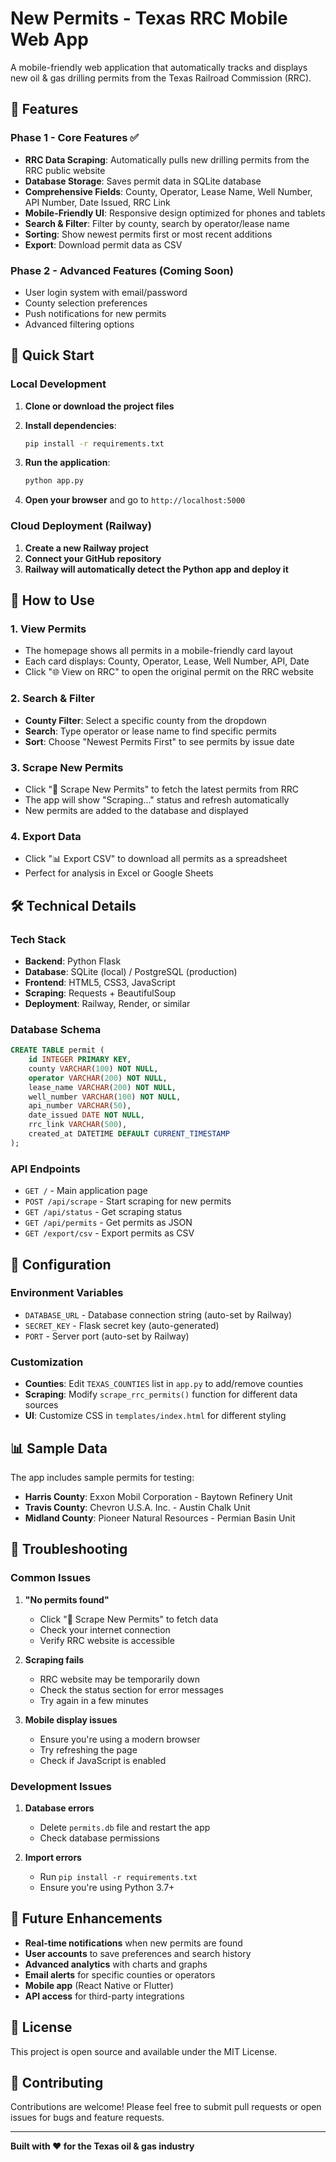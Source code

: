 # New Permits - Texas RRC Mobile Web App

A mobile-friendly web application that automatically tracks and displays new oil & gas drilling permits from the Texas Railroad Commission (RRC).

## 🎯 Features

### Phase 1 - Core Features ✅
- **RRC Data Scraping**: Automatically pulls new drilling permits from the RRC public website
- **Database Storage**: Saves permit data in SQLite database
- **Comprehensive Fields**: County, Operator, Lease Name, Well Number, API Number, Date Issued, RRC Link
- **Mobile-Friendly UI**: Responsive design optimized for phones and tablets
- **Search & Filter**: Filter by county, search by operator/lease name
- **Sorting**: Show newest permits first or most recent additions
- **Export**: Download permit data as CSV

### Phase 2 - Advanced Features (Coming Soon)
- User login system with email/password
- County selection preferences
- Push notifications for new permits
- Advanced filtering options

## 🚀 Quick Start

### Local Development

1. **Clone or download the project files**
2. **Install dependencies**:
   ```bash
   pip install -r requirements.txt
   ```

3. **Run the application**:
   ```bash
   python app.py
   ```

4. **Open your browser** and go to `http://localhost:5000`

### Cloud Deployment (Railway)

1. **Create a new Railway project**
2. **Connect your GitHub repository**
3. **Railway will automatically detect the Python app and deploy it**

## 📱 How to Use

### 1. View Permits
- The homepage shows all permits in a mobile-friendly card layout
- Each card displays: County, Operator, Lease, Well Number, API, Date
- Click "🌐 View on RRC" to open the original permit on the RRC website

### 2. Search & Filter
- **County Filter**: Select a specific county from the dropdown
- **Search**: Type operator or lease name to find specific permits
- **Sort**: Choose "Newest Permits First" to see permits by issue date

### 3. Scrape New Permits
- Click "🔄 Scrape New Permits" to fetch the latest permits from RRC
- The app will show "Scraping..." status and refresh automatically
- New permits are added to the database and displayed

### 4. Export Data
- Click "📊 Export CSV" to download all permits as a spreadsheet
- Perfect for analysis in Excel or Google Sheets

## 🛠️ Technical Details

### Tech Stack
- **Backend**: Python Flask
- **Database**: SQLite (local) / PostgreSQL (production)
- **Frontend**: HTML5, CSS3, JavaScript
- **Scraping**: Requests + BeautifulSoup
- **Deployment**: Railway, Render, or similar

### Database Schema
```sql
CREATE TABLE permit (
    id INTEGER PRIMARY KEY,
    county VARCHAR(100) NOT NULL,
    operator VARCHAR(200) NOT NULL,
    lease_name VARCHAR(200) NOT NULL,
    well_number VARCHAR(100) NOT NULL,
    api_number VARCHAR(50),
    date_issued DATE NOT NULL,
    rrc_link VARCHAR(500),
    created_at DATETIME DEFAULT CURRENT_TIMESTAMP
);
```

### API Endpoints
- `GET /` - Main application page
- `POST /api/scrape` - Start scraping for new permits
- `GET /api/status` - Get scraping status
- `GET /api/permits` - Get permits as JSON
- `GET /export/csv` - Export permits as CSV

## 🔧 Configuration

### Environment Variables
- `DATABASE_URL` - Database connection string (auto-set by Railway)
- `SECRET_KEY` - Flask secret key (auto-generated)
- `PORT` - Server port (auto-set by Railway)

### Customization
- **Counties**: Edit `TEXAS_COUNTIES` list in `app.py` to add/remove counties
- **Scraping**: Modify `scrape_rrc_permits()` function for different data sources
- **UI**: Customize CSS in `templates/index.html` for different styling

## 📊 Sample Data

The app includes sample permits for testing:
- **Harris County**: Exxon Mobil Corporation - Baytown Refinery Unit
- **Travis County**: Chevron U.S.A. Inc. - Austin Chalk Unit  
- **Midland County**: Pioneer Natural Resources - Permian Basin Unit

## 🚨 Troubleshooting

### Common Issues

1. **"No permits found"**
   - Click "🔄 Scrape New Permits" to fetch data
   - Check your internet connection
   - Verify RRC website is accessible

2. **Scraping fails**
   - RRC website may be temporarily down
   - Check the status section for error messages
   - Try again in a few minutes

3. **Mobile display issues**
   - Ensure you're using a modern browser
   - Try refreshing the page
   - Check if JavaScript is enabled

### Development Issues

1. **Database errors**
   - Delete `permits.db` file and restart the app
   - Check database permissions

2. **Import errors**
   - Run `pip install -r requirements.txt`
   - Ensure you're using Python 3.7+

## 🔮 Future Enhancements

- **Real-time notifications** when new permits are found
- **User accounts** to save preferences and search history
- **Advanced analytics** with charts and graphs
- **Email alerts** for specific counties or operators
- **Mobile app** (React Native or Flutter)
- **API access** for third-party integrations

## 📄 License

This project is open source and available under the MIT License.

## 🤝 Contributing

Contributions are welcome! Please feel free to submit pull requests or open issues for bugs and feature requests.

---

**Built with ❤️ for the Texas oil & gas industry**